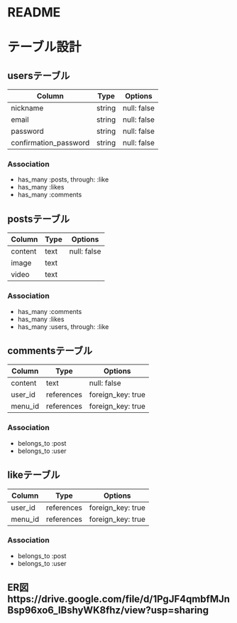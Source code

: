 # README

# テーブル設計

## usersテーブル

| Column                | Type   | Options     |
| --------------------- | ------ | ----------- |
| nickname              | string | null: false |
| email                 | string | null: false |
| password              | string | null: false |
| confirmation_password | string | null: false |

### Association

- has_many :posts, through: :like
- has_many :likes
- has_many :comments

## postsテーブル

| Column  | Type | Options     |
| ------- | ---- | ----------- |
| content | text | null: false |
| image   | text |             |
| video   | text |             |

### Association

- has_many :comments
- has_many :likes
- has_many :users, through: :like

## commentsテーブル

| Column  | Type | Options     |
| ------- | ---- | ----------- |
| content | text | null: false |
| user_id | references | foreign_key: true |
| menu_id | references | foreign_key: true |

### Association

- belongs_to :post
- belongs_to :user

## likeテーブル

| Column  | Type | Options     |
| ------- | ---- | ----------- |
| user_id | references | foreign_key: true |
| menu_id | references | foreign_key: true |

### Association

- belongs_to :post
- belongs_to :user

## ER図https://drive.google.com/file/d/1PgJF4qmbfMJnBsp96xo6_IBshyWK8fhz/view?usp=sharing